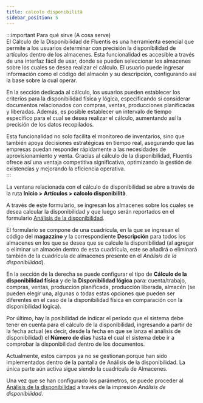 ```yaml
---
title: calcolo disponibilità
sidebar_position: 5
---
```


:::important Para qué sirve (A cosa serve)  
El Cálculo de la Disponibilidad de Fluentis es una herramienta esencial que permite a los usuarios determinar con precisión la disponibilidad de artículos dentro de los almacenes. Esta funcionalidad es accesible a través de una interfaz fácil de usar, donde se pueden seleccionar los almacenes sobre los cuales se desea realizar el cálculo. El usuario puede ingresar información como el código del almacén y su descripción, configurando así la base sobre la cual operar.  

En la sección dedicada al cálculo, los usuarios pueden establecer los criterios para la disponibilidad física y lógica, especificando si considerar documentos relacionados con compras, ventas, producciones planificadas y liberadas. Además, es posible establecer un intervalo de tiempo específico para el cual se desea realizar el cálculo, aumentando así la precisión de los datos recopilados.  

Esta funcionalidad no solo facilita el monitoreo de inventarios, sino que también apoya decisiones estratégicas en tiempo real, asegurando que las empresas puedan responder rápidamente a las necesidades de aprovisionamiento y venta. Gracias al cálculo de la disponibilidad, Fluentis ofrece así una ventaja competitiva significativa, optimizando la gestión de existencias y mejorando la eficiencia operativa.  
:::  

La ventana relacionada con el cálculo de disponibilidad se abre a través de la ruta **Inicio > Artículos > calcolo disponibilità**.

A través de este formulario, se ingresan los almacenes sobre los cuales se desea calcular la disponibilidad y que luego serán reportados en el formulario [Análisis de la disponibilidad](/docs/erp-home/registers/items/availability-analysis).  

El formulario se compone de una cuadrícula, en la que se ingresan el código del **magazzino** y la correspondiente **Descripción** para todos los almacenes en los que se desea que se calcule la disponibilidad (al agregar o eliminar un almacén dentro de esta cuadrícula, este se añadirá o eliminará también de la cuadrícula de almacenes presente en el *Análisis de la disponibilidad*).  

En la sección de la derecha se puede configurar el tipo de **Cálculo de la disponibilidad física** y de la **Disponibilidad lógica** para: cuenta/trabajo, compras, ventas, producción planificada, producción liberada, almacén (se pueden elegir una, algunas o todas estas opciones que pueden ser diferentes en el caso de la disponibilidad física en comparación con la disponibilidad lógica).  

Por último, hay la posibilidad de indicar el período que el sistema debe tener en cuenta para el cálculo de la disponibilidad, ingresando a partir de la fecha actual (es decir, desde la fecha en que se lanza el análisis de disponibilidad) el **Número de días** hasta el cual el sistema debe ir a comprobar la disponibilidad dentro de los documentos.  

Actualmente, estos campos ya no se gestionan porque han sido implementados dentro de la pantalla de Análisis de la disponibilidad. La única parte aún activa sigue siendo la cuadrícula de Almacenes.  

Una vez que se han configurado los parámetros, se puede proceder al [Análisis de la disponibilidad](/docs/erp-home/registers/items/availability-analysis) a través de la impresión *Análisis de disponibilidad*.